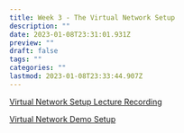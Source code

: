 ```yaml
---
title: Week 3 - The Virtual Network Setup
description: ""
date: 2023-01-08T23:31:01.931Z
preview: ""
draft: false
tags: ""
categories: ""
lastmod: 2023-01-08T23:33:44.907Z
---
```


[Virtual Network Setup Lecture Recording](https://www.youtube.com/watch?v=T9dea_vYPK4)

[Virtual Network Demo Setup](https://www.youtube.com/watch?v=Kg4A4_1d2-Y)

